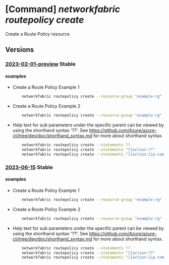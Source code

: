 # [Command] _networkfabric routepolicy create_

Create a Route Policy resource

## Versions

### [2023-02-01-preview](/Resources/mgmt-plane/L3N1YnNjcmlwdGlvbnMve30vcmVzb3VyY2Vncm91cHMve30vcHJvdmlkZXJzL21pY3Jvc29mdC5tYW5hZ2VkbmV0d29ya2ZhYnJpYy9yb3V0ZXBvbGljaWVzL3t9/2023-02-01-preview.xml) **Stable**

<!-- mgmt-plane /subscriptions/{}/resourcegroups/{}/providers/microsoft.managednetworkfabric/routepolicies/{} 2023-02-01-preview -->

#### examples

- Create a Route Policy Example 1
    ```bash
        networkfabric routepolicy create --resource-group "example-rg" --resource-name "example-routepolicy" --location "westus3" --statements "[{sequenceNumber:1234,condition:{ipCommunityIds:['/subscriptions/xxxxx-xxxx-xxxx-xxxx-xxxxx/resourceGroups/example-rg/providers/Microsoft.ManagedNetworkFabric/ipCommunities/example-ipCommunityName'],ipPrefixId:'/subscriptions/xxxxx-xxxx-xxxx-xxxx-xxxxx/resourceGroups/example-rg/providers/Microsoft.ManagedNetworkFabric/ipPrefixes/example-ipPrefixName'},action:{localPreference:123,actionType:Permit,ipCommunityProperties:{add:{ipCommunityIds:['/subscriptions/xxxxx-xxxx-xxxx-xxxx-xxxxx/resourceGroups/example-rg/providers/Microsoft.ManagedNetworkFabric/ipCommunities/example-ipCommunityName']}}}}]"
    ```

- Create a Route Policy Example 2
    ```bash
        networkfabric routepolicy create --resource-group "example-rg" --resource-name "example-routepolicy" --location "westus3" --statements "[{sequenceNumber:1235,condition:{ipExtendedCommunityIds:['/subscriptions/xxxxx-xxxx-xxxx-xxxx-xxxxx/resourceGroups/example-rg/providers/Microsoft.ManagedNetworkFabric/ipExtendedCommunities/example-ipExtendedCommunityName']},action:{localPreference:1235,actionType:Deny,ipExtendedCommunityProperties:{set:{ipExtendedCommunityIds:['/subscriptions/xxxxx-xxxx-xxxx-xxxx-xxxxx/resourceGroups/example-rg/providers/Microsoft.ManagedNetworkFabric/ipExtendedCommunities/example-ipExtendedCommunityName']}}}}]"
    ```

- Help text for sub parameters under the specific parent can be viewed by using the shorthand syntax '??'. See https://github.com/Azure/azure-cli/tree/dev/doc/shorthand_syntax.md for more about shorthand syntax.
    ```bash
        networkfabric routepolicy create --statements ??
        networkfabric routepolicy create --statements "[{action:??"
        networkfabric routepolicy create --statements "[{action:{ip-community-properties:??"
    ```

### [2023-06-15](/Resources/mgmt-plane/L3N1YnNjcmlwdGlvbnMve30vcmVzb3VyY2Vncm91cHMve30vcHJvdmlkZXJzL21pY3Jvc29mdC5tYW5hZ2VkbmV0d29ya2ZhYnJpYy9yb3V0ZXBvbGljaWVzL3t9/2023-06-15.xml) **Stable**

<!-- mgmt-plane /subscriptions/{}/resourcegroups/{}/providers/microsoft.managednetworkfabric/routepolicies/{} 2023-06-15 -->

#### examples

- Create a Route Policy Example 1
    ```bash
        networkfabric routepolicy create --resource-group "example-rg" --resource-name "example-routepolicy" --location "westus3" --nf-id "/subscriptions/xxxxx-xxxx-xxxx-xxxx-xxxxx/resourceGroups/example-rg/providers/Microsoft.ManagedNetworkFabric/networkFabrics/example-fabric" --address-family-type "IPv4" --statements "[{sequenceNumber:1234,condition:{ipCommunityIds:['/subscriptions/xxxxx-xxxx-xxxx-xxxx-xxxxx/resourceGroups/example-rg/providers/Microsoft.ManagedNetworkFabric/ipCommunities/example-ipCommunityName'],ipPrefixId:'/subscriptions/xxxxx-xxxx-xxxx-xxxx-xxxxx/resourceGroups/example-rg/providers/Microsoft.ManagedNetworkFabric/ipPrefixes/example-ipPrefixName',type:Or},action:{localPreference:123,actionType:Permit,ipCommunityProperties:{add:{ipCommunityIds:['/subscriptions/xxxxx-xxxx-xxxx-xxxx-xxxxx/resourceGroups/example-rg/providers/Microsoft.ManagedNetworkFabric/ipCommunities/example-ipCommunityName']}}}}]"
    ```

- Create a Route Policy Example 2
    ```bash
        networkfabric routepolicy create --resource-group "example-rg" --resource-name "example-routepolicy" --location "westus3" --nf-id "/subscriptions/xxxxx-xxxx-xxxx-xxxx-xxxxx/resourceGroups/example-rg/providers/Microsoft.ManagedNetworkFabric/networkFabrics/example-fabric" --address-family-type "IPv4" --statements "[{sequenceNumber:1235,condition:{ipExtendedCommunityIds:['/subscriptions/xxxxx-xxxx-xxxx-xxxx-xxxxx/resourceGroups/example-rg/providers/Microsoft.ManagedNetworkFabric/ipExtendedCommunities/example-ipExtendedCommunityName'],type:And},action:{localPreference:1235,actionType:Deny,ipExtendedCommunityProperties:{set:{ipExtendedCommunityIds:['/subscriptions/xxxxx-xxxx-xxxx-xxxx-xxxxx/resourceGroups/example-rg/providers/Microsoft.ManagedNetworkFabric/ipExtendedCommunities/example-ipExtendedCommunityName']}}}}]"
    ```

- Help text for sub parameters under the specific parent can be viewed by using the shorthand syntax '??'. See https://github.com/Azure/azure-cli/tree/dev/doc/shorthand_syntax.md for more about shorthand syntax.
    ```bash
        networkfabric routepolicy create --statements ??
        networkfabric routepolicy create --statements "[{action:??"
        networkfabric routepolicy create --statements "[{action:{ip-community-properties:??"
    ```
